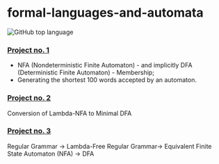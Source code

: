 # formal-languages-and-automata
![GitHub top language](https://img.shields.io/github/languages/top/ralucatudor/formal-languages-and-automata)

### [Project no. 1](project-1)
- NFA (Nondeterministic Finite Automaton) - and implicitly DFA (Deterministic Finite Automaton) - Membership;
- Generating the shortest 100 words accepted by an automaton.

### [Project no. 2](project-2)
Conversion of Lambda-NFA to Minimal DFA

### [Project no. 3](project-3)
Regular Grammar -> Lambda-Free Regular Grammar-> Equivalent Finite State Automaton (NFA) -> DFA